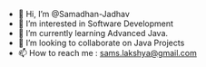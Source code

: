 - 👋 Hi, I’m @Samadhan-Jadhav
- 👀 I’m interested in Software Development
- 🌱 I’m currently learning Advanced Java.
- 💞️ I’m looking to collaborate on Java Projects
- 📫 How to reach me : sams.lakshya@gmail.com

<!---
Samadhan-Jadhav/Samadhan-Jadhav is a ✨ special ✨ repository because its `README.md` (this file) appears on your GitHub profile.
You can click the Preview link to take a look at your changes.
--->
